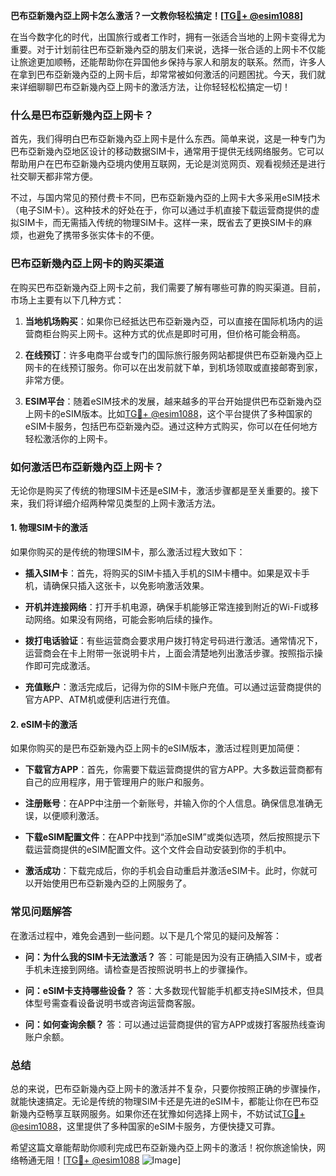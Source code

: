 **巴布亞新幾內亞上网卡怎么激活？一文教你轻松搞定！[[TG💪+ @esim1088](https://t.me/s/esim1088)]**

在当今数字化的时代，出国旅行或者工作时，拥有一张适合当地的上网卡变得尤为重要。对于计划前往巴布亞新幾內亞的朋友们来说，选择一张合适的上网卡不仅能让旅途更加顺畅，还能帮助你在异国他乡保持与家人和朋友的联系。然而，许多人在拿到巴布亞新幾內亞的上网卡后，却常常被如何激活的问题困扰。今天，我们就来详细聊聊巴布亞新幾內亞上网卡的激活方法，让你轻轻松松搞定一切！

### 什么是巴布亞新幾內亞上网卡？

首先，我们得明白巴布亞新幾內亞上网卡是什么东西。简单来说，这是一种专门为巴布亞新幾內亞地区设计的移动数据SIM卡，通常用于提供无线网络服务。它可以帮助用户在巴布亞新幾內亞境内使用互联网，无论是浏览网页、观看视频还是进行社交聊天都非常方便。

不过，与国内常见的预付费卡不同，巴布亞新幾內亞的上网卡大多采用eSIM技术（电子SIM卡）。这种技术的好处在于，你可以通过手机直接下载运营商提供的虚拟SIM卡，而无需插入传统的物理SIM卡。这样一来，既省去了更换SIM卡的麻烦，也避免了携带多张实体卡的不便。

### 巴布亞新幾內亞上网卡的购买渠道

在购买巴布亞新幾內亞上网卡之前，我们需要了解有哪些可靠的购买渠道。目前，市场上主要有以下几种方式：

1. **当地机场购买**：如果你已经抵达巴布亞新幾內亞，可以直接在国际机场内的运营商柜台购买上网卡。这种方式的优点是即时可用，但价格可能会稍高。
   
2. **在线预订**：许多电商平台或专门的国际旅行服务网站都提供巴布亞新幾內亞上网卡的在线预订服务。你可以在出发前就下单，到机场领取或直接邮寄到家，非常方便。

3. **ESIM平台**：随着eSIM技术的发展，越来越多的平台开始提供巴布亞新幾內亞上网卡的eSIM版本。比如[TG💪+ @esim1088](https://t.me/s/esim1088)，这个平台提供了多种国家的eSIM卡服务，包括巴布亞新幾內亞。通过这种方式购买，你可以在任何地方轻松激活你的上网卡。

### 如何激活巴布亞新幾內亞上网卡？

无论你是购买了传统的物理SIM卡还是eSIM卡，激活步骤都是至关重要的。接下来，我们将详细介绍两种常见类型的上网卡激活方法。

#### 1. 物理SIM卡的激活

如果你购买的是传统的物理SIM卡，那么激活过程大致如下：

- **插入SIM卡**：首先，将购买的SIM卡插入手机的SIM卡槽中。如果是双卡手机，请确保只插入这张卡，以免影响激活效果。
  
- **开机并连接网络**：打开手机电源，确保手机能够正常连接到附近的Wi-Fi或移动网络。如果没有网络，可能会影响后续的操作。

- **拨打电话验证**：有些运营商会要求用户拨打特定号码进行激活。通常情况下，运营商会在卡上附带一张说明卡片，上面会清楚地列出激活步骤。按照指示操作即可完成激活。

- **充值账户**：激活完成后，记得为你的SIM卡账户充值。可以通过运营商提供的官方APP、ATM机或便利店进行充值。

#### 2. eSIM卡的激活

如果你购买的是巴布亞新幾內亞上网卡的eSIM版本，激活过程则更加简便：

- **下载官方APP**：首先，你需要下载运营商提供的官方APP。大多数运营商都有自己的应用程序，用于管理用户的账户和服务。

- **注册账号**：在APP中注册一个新账号，并输入你的个人信息。确保信息准确无误，以便顺利激活。

- **下载eSIM配置文件**：在APP中找到“添加eSIM”或类似选项，然后按照提示下载运营商提供的eSIM配置文件。这个文件会自动安装到你的手机中。

- **激活成功**：下载完成后，你的手机会自动重启并激活eSIM卡。此时，你就可以开始使用巴布亞新幾內亞的上网服务了。

### 常见问题解答

在激活过程中，难免会遇到一些问题。以下是几个常见的疑问及解答：

- **问：为什么我的SIM卡无法激活？**
  答：可能是因为没有正确插入SIM卡，或者手机未连接到网络。请检查是否按照说明书上的步骤操作。

- **问：eSIM卡支持哪些设备？**
  答：大多数现代智能手机都支持eSIM技术，但具体型号需查看设备说明书或咨询运营商客服。

- **问：如何查询余额？**
  答：可以通过运营商提供的官方APP或拨打客服热线查询账户余额。

### 总结

总的来说，巴布亞新幾內亞上网卡的激活并不复杂，只要你按照正确的步骤操作，就能快速搞定。无论是传统的物理SIM卡还是先进的eSIM卡，都能让你在巴布亞新幾內亞畅享互联网服务。如果你还在犹豫如何选择上网卡，不妨试试[TG💪+ @esim1088](https://t.me/s/esim1088)，这里提供了多种国家的eSIM卡服务，方便快捷又可靠。

希望这篇文章能帮助你顺利完成巴布亞新幾內亞上网卡的激活！祝你旅途愉快，网络畅通无阻！[[TG💪+ @esim1088](https://t.me/s/esim1088) ![Image](https://i.postimg.cc/4NQfJmqS/Snipaste-2025-05-13-00-14-12.png)]